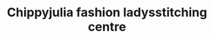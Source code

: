 ---
title: "Chippyjulia fashion ladysstitching centre"
url: /kollam/chippyjulia-fashion-ladysstitching-centre/
shop: Schneiderei
---